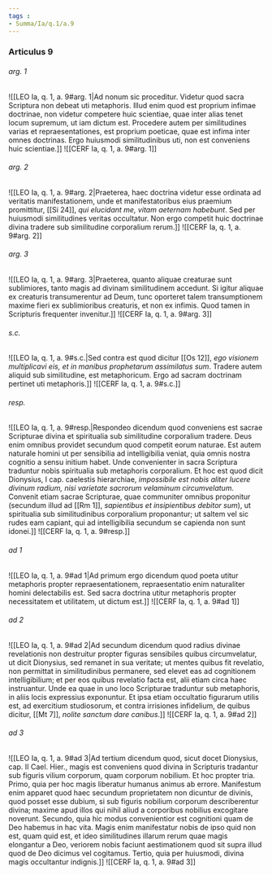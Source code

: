 ```yaml
---
tags : 
- Summa/Ia/q.1/a.9
---
```


### Articulus 9

###### arg. 1
![[LEO Ia, q. 1, a. 9#arg. 1|Ad nonum sic proceditur. Videtur quod sacra Scriptura non debeat uti metaphoris. Illud enim quod est proprium infimae doctrinae, non videtur competere huic scientiae, quae inter alias tenet locum supremum, ut iam dictum est. Procedere autem per similitudines varias et repraesentationes, est proprium poeticae, quae est infima inter omnes doctrinas. Ergo huiusmodi similitudinibus uti, non est conveniens huic scientiae.]]
![[CERF Ia, q. 1, a. 9#arg. 1]]

###### arg. 2
![[LEO Ia, q. 1, a. 9#arg. 2|Praeterea, haec doctrina videtur esse ordinata ad veritatis manifestationem, unde et manifestatoribus eius praemium promittitur, [[Si 24]], *qui elucidant me, vitam aeternam habebunt*. Sed per huiusmodi similitudines veritas occultatur. Non ergo competit huic doctrinae divina tradere sub similitudine corporalium rerum.]]
![[CERF Ia, q. 1, a. 9#arg. 2]]

###### arg. 3
![[LEO Ia, q. 1, a. 9#arg. 3|Praeterea, quanto aliquae creaturae sunt sublimiores, tanto magis ad divinam similitudinem accedunt. Si igitur aliquae ex creaturis transumerentur ad Deum, tunc oporteret talem transumptionem maxime fieri ex sublimioribus creaturis, et non ex infimis. Quod tamen in Scripturis frequenter invenitur.]]
![[CERF Ia, q. 1, a. 9#arg. 3]]

###### s.c.
![[LEO Ia, q. 1, a. 9#s.c.|Sed contra est quod dicitur [[Os 12]], *ego visionem multiplicavi eis, et in manibus prophetarum assimilatus sum*. Tradere autem aliquid sub similitudine, est metaphoricum. Ergo ad sacram doctrinam pertinet uti metaphoris.]]
![[CERF Ia, q. 1, a. 9#s.c.]]

###### resp.
![[LEO Ia, q. 1, a. 9#resp.|Respondeo dicendum quod conveniens est sacrae Scripturae divina et spiritualia sub similitudine corporalium tradere. Deus enim omnibus providet secundum quod competit eorum naturae. Est autem naturale homini ut per sensibilia ad intelligibilia veniat, quia omnis nostra cognitio a sensu initium habet. Unde convenienter in sacra Scriptura traduntur nobis spiritualia sub metaphoris corporalium. Et hoc est quod dicit Dionysius, I cap. caelestis hierarchiae, *impossibile est nobis aliter lucere divinum radium, nisi varietate sacrorum velaminum circumvelatum*. Convenit etiam sacrae Scripturae, quae communiter omnibus proponitur (secundum illud ad [[Rm 1]], *sapientibus et insipientibus debitor sum*), ut spiritualia sub similitudinibus corporalium proponantur; ut saltem vel sic rudes eam capiant, qui ad intelligibilia secundum se capienda non sunt idonei.]]
![[CERF Ia, q. 1, a. 9#resp.]]

###### ad 1
![[LEO Ia, q. 1, a. 9#ad 1|Ad primum ergo dicendum quod poeta utitur metaphoris propter repraesentationem, repraesentatio enim naturaliter homini delectabilis est. Sed sacra doctrina utitur metaphoris propter necessitatem et utilitatem, ut dictum est.]]
![[CERF Ia, q. 1, a. 9#ad 1]]

###### ad 2
![[LEO Ia, q. 1, a. 9#ad 2|Ad secundum dicendum quod radius divinae revelationis non destruitur propter figuras sensibiles quibus circumvelatur, ut dicit Dionysius, sed remanet in sua veritate; ut mentes quibus fit revelatio, non permittat in similitudinibus permanere, sed elevet eas ad cognitionem intelligibilium; et per eos quibus revelatio facta est, alii etiam circa haec instruantur. Unde ea quae in uno loco Scripturae traduntur sub metaphoris, in aliis locis expressius exponuntur. Et ipsa etiam occultatio figurarum utilis est, ad exercitium studiosorum, et contra irrisiones infidelium, de quibus dicitur, [[Mt 7]], *nolite sanctum dare canibus*.]]
![[CERF Ia, q. 1, a. 9#ad 2]]

###### ad 3
![[LEO Ia, q. 1, a. 9#ad 3|Ad tertium dicendum quod, sicut docet Dionysius, cap. II Cael. Hier., magis est conveniens quod divina in Scripturis tradantur sub figuris vilium corporum, quam corporum nobilium. Et hoc propter tria. Primo, quia per hoc magis liberatur humanus animus ab errore. Manifestum enim apparet quod haec secundum proprietatem non dicuntur de divinis, quod posset esse dubium, si sub figuris nobilium corporum describerentur divina; maxime apud illos qui nihil aliud a corporibus nobilius excogitare noverunt. Secundo, quia hic modus convenientior est cognitioni quam de Deo habemus in hac vita. Magis enim manifestatur nobis de ipso quid non est, quam quid est, et ideo similitudines illarum rerum quae magis elongantur a Deo, veriorem nobis faciunt aestimationem quod sit supra illud quod de Deo dicimus vel cogitamus. Tertio, quia per huiusmodi, divina magis occultantur indignis.]]
![[CERF Ia, q. 1, a. 9#ad 3]]

